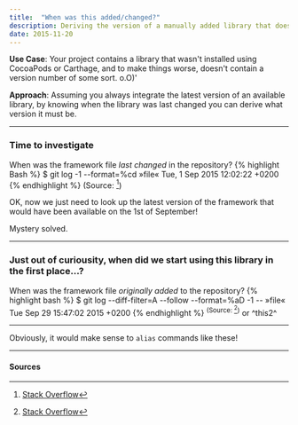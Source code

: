 ```yaml
---
title:  "When was this added/changed?"
description: Deriving the version of a manually added library that doesn't contain a version number.
date: 2015-11-20
---
```


**Use Case**: Your project contains a library that wasn't installed using CocoaPods or Carthage, and to make things worse, doesn't contain a version number of some sort. o.O)'

**Approach**: Assuming you always integrate the latest version of an available library, by knowing when the library was last changed you can derive what version it must be.

***

### Time to investigate
When was the framework file *last changed* in the repository?
{% highlight Bash %}
$ git log -1 --format=%cd »file«
Tue, 1 Sep 2015 12:02:22 +0200
{% endhighlight %}
(Source: [^1])

OK, now we just need to look up the latest version of the framework that would have been available on the 1st of September! 

Mystery solved.


***

### Just out of curiousity, when did we start using this library in the first place…?

When was the framework file *originally added* to the repository?
{% highlight bash %}
$ git log --diff-filter=A --follow --format=%aD -1 -- »file«
Tue Sep 29 15:47:02 2015 +0200
{% endhighlight %}
<sup>(Source: [^2])</sup> or ^this2^

***

Obviously, it would make sense to `alias` commands like these!

***

#### Sources

[^1]: [Stack Overflow][SO-last-changed]
[^2]: [Stack Overflow][SO-first-added]

[SO-first-added]: http://stackoverflow.com/a/25633731
[SO-last-changed]: http://stackoverflow.com/a/8611514